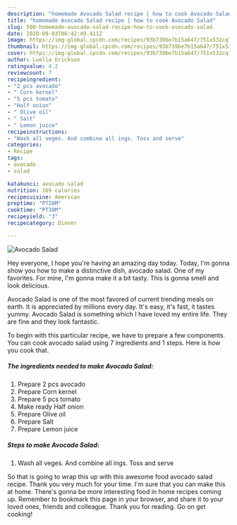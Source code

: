 ```yaml
---
description: "homemade Avocado Salad recipe | how to cook Avocado Salad"
title: "homemade Avocado Salad recipe | how to cook Avocado Salad"
slug: 500-homemade-avocado-salad-recipe-how-to-cook-avocado-salad
date: 2020-09-03T06:42:49.411Z
image: https://img-global.cpcdn.com/recipes/93b739be7b15a647/751x532cq70/avocado-salad-recipe-main-photo.jpg
thumbnail: https://img-global.cpcdn.com/recipes/93b739be7b15a647/751x532cq70/avocado-salad-recipe-main-photo.jpg
cover: https://img-global.cpcdn.com/recipes/93b739be7b15a647/751x532cq70/avocado-salad-recipe-main-photo.jpg
author: Luella Erickson
ratingvalue: 4.2
reviewcount: 7
recipeingredient:
- "2 pcs avocado"
- " Corn kernel"
- "5 pcs tomato"
- "Half onion"
- " Olive oil"
- " Salt"
- " Lemon juice"
recipeinstructions:
- "Wash all veges. And combine all ings. Toss and serve"
categories:
- Recipe
tags:
- avocado
- salad

katakunci: avocado salad 
nutrition: 169 calories
recipecuisine: American
preptime: "PT28M"
cooktime: "PT38M"
recipeyield: "3"
recipecategory: Dinner

---
```



![Avocado Salad](https://img-global.cpcdn.com/recipes/93b739be7b15a647/751x532cq70/avocado-salad-recipe-main-photo.jpg)

Hey everyone, I hope you're having an amazing day today. Today, I'm gonna show you how to make a distinctive dish, avocado salad. One of my favorites. For mine, I'm gonna make it a bit tasty. This is gonna smell and look delicious.

Avocado Salad is one of the most favored of current trending meals on earth. It is appreciated by millions every day. It's easy, it's fast, it tastes yummy. Avocado Salad is something which I have loved my entire life. They are fine and they look fantastic.




To begin with this particular recipe, we have to prepare a few components. You can cook avocado salad using 7 ingredients and 1 steps. Here is how you cook that.

<!--inarticleads1-->

##### The ingredients needed to make Avocado Salad:

1. Prepare 2 pcs avocado
1. Prepare  Corn kernel
1. Prepare 5 pcs tomato
1. Make ready Half onion
1. Prepare  Olive oil
1. Prepare  Salt
1. Prepare  Lemon juice




<!--inarticleads2-->

##### Steps to make Avocado Salad:

1. Wash all veges. And combine all ings. Toss and serve




So that is going to wrap this up with this awesome food avocado salad recipe. Thank you very much for your time. I'm sure that you can make this at home. There's gonna be more interesting food in home recipes coming up. Remember to bookmark this page in your browser, and share it to your loved ones, friends and colleague. Thank you for reading. Go on get cooking!
